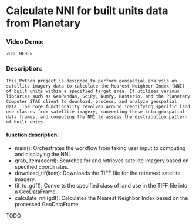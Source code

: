 # Calculate NNI for built units data from Planetary
  ### Video Demo:  
    <URL HERE>
  ### Description:
    This Python project is designed to perform geospatial analysis on satellite imagery data to calculate the Nearest Neighbor Index (NNI) of built units within a specified target area. It utilizes various libraries such as GeoPandas, SciPy, NumPy, Rasterio, and the Planetary Computer STAC client to download, process, and analyze geospatial data. The core functionality revolves around identifying specific land use classes from satellite imagery, converting these into geospatial data frames, and computing the NNI to assess the distribution pattern of built units.
  #### function description:
+ main(): Orchestrates the workflow from taking user input to computing and displaying the NNI.
+ grab_item(coord): Searches for and retrieves satellite imagery based on specified coordinates.
+ download_tif(item): Downloads the TIFF file for the retrieved satellite imagery.
+ tif_to_gdf(): Converts the specified class of land use in the TIFF file into a GeoDataFrame.
+ calculate_nni(gdf): Calculates the Nearest Neighbor Index based on the processed GeoDataFrame.

    
TODO
